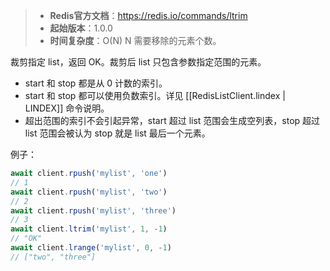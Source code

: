 > - **Redis官方文档**：https://redis.io/commands/ltrim
> - **起始版本**：1.0.0
> - **时间复杂度**：O(N) N 需要移除的元素个数。

裁剪指定 list，返回 OK。裁剪后 list 只包含参数指定范围的元素。

- start 和 stop 都是从 0 计数的索引。
- start 和 stop 都可以使用负数索引。详见 [[RedisListClient.lindex | LINDEX]] 命令说明。
- 超出范围的索引不会引起异常，start 超过 list 范围会生成空列表，stop 超过 list 范围会被认为 stop 就是 list 最后一个元素。

例子：

```typescript
await client.rpush('mylist', 'one')
// 1
await client.rpush('mylist', 'two')
// 2
await client.rpush('mylist', 'three')
// 3
await client.ltrim('mylist', 1, -1)
// "OK"
await client.lrange('mylist', 0, -1)
// ["two", "three"]
```
